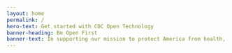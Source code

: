 ```yaml
---
layout: home
permalink: /
hero-text: Get started with CDC Open Technology
banner-heading: Be Open First
banner-text: In supporting our mission to protect America from health, saftey and security threats, both foreign and in the U.S, one of our goals is to be open. "Being Open" enables the American people access to high-quality public health data sets, APIs, and code repositories. Thus driving innovation and increasing the health security of our nation.
---
```


